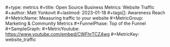 #+type: metrics
#+title: Open Source Business Metrics: Website Traffic
#+author: Matt Yonkovit
#+lastmod: 2023-01-18
#+tags[]: Awareness Reach  
#+MetricName: Measuring traffic to your website
#+MetricGroup: Marketing & Community Metrics
#+FunnelPhase: Top of the Funnel
#+SampleGraph: 
#+MetricYoutube: https://www.youtube.com/embed/CWFhrTCZ4wg
#+MetricKey: website_traffic
